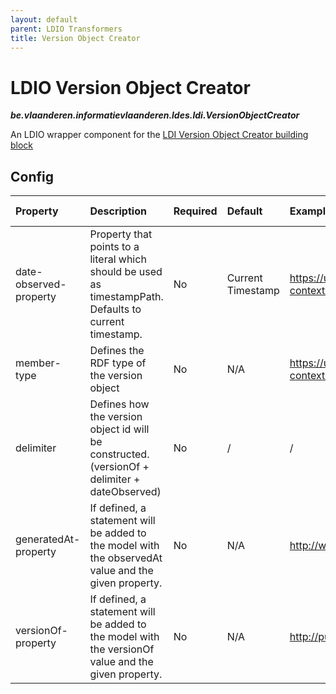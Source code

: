 ```yaml
---
layout: default
parent: LDIO Transformers
title: Version Object Creator
---
```


# LDIO Version Object Creator
***be.vlaanderen.informatievlaanderen.ldes.ldi.VersionObjectCreator***

An LDIO wrapper component for the [LDI Version Object Creator building block](../../core/ldi-transformers/version-object-creator)

## Config

| Property               | Description                                                                                             | Required | Default           | Example                                                           | Supported values |
|:-----------------------|:--------------------------------------------------------------------------------------------------------|:---------|:------------------|:------------------------------------------------------------------|:-----------------|
| date-observed-property | Property that points to a literal which should be used as timestampPath. Defaults to current timestamp. | No       | Current Timestamp | https://uri.etsi.org/ngsi-ld/default-context/WaterQualityObserved | String           |
| member-type            | Defines the RDF type of the version object                                                              | No       | N/A               | https://uri.etsi.org/ngsi-ld/default-context/Device               | String           |
| delimiter              | Defines how the version object id will be constructed. (versionOf + delimiter + dateObserved)           | No       | /                 | /                                                                 | String           |
| generatedAt-property   | If defined, a statement will be added to the model with the observedAt value and the given property.    | No       | N/A               | http://www.w3.org/ns/prov#generatedAtTime                         | String           |
| versionOf-property     | If defined, a statement will be added to the model with the versionOf value and the given property.     | No       | N/A               | http://purl.org/dc/terms/isVersionOf                              | String           |
